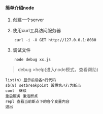 #### 简单介绍node

1. 创建一个server

2. 使用curl工具访问服务器 
```
    curl -i -X GET http://127.0.0.1:8080
```

3. 调试文件

```
    node debug xx.js
```
> debug \>help(进入node模式，查看帮助)

    list(n) 显示前后各n行代码
    sb(8) setbreakpoint 设置第八行为断点
    cont  继续
    重启服务 激活断点
    repl 查看当前断点下的各个变量内容
    退出 
    
